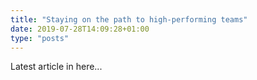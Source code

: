 ```yaml
---
title: "Staying on the path to high-performing teams"
date: 2019-07-28T14:09:28+01:00
type: "posts"
---
```


Latest article in here...
